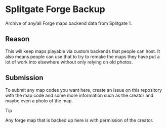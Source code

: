 # Splitgate Forge Backup
Archive of any/all Forge maps backend data from Splitgate 1.

## Reason
This will keep maps playable via custom backends that people can host. It also means people can use that to try to remake the maps they have put a lot of work into elsewhere without only relying on old photos.

## Submission
To submit any map codes you want here, create an issue on this repository with the map code and some more information such as the creator and maybe even a photo of the map.

> [!TIP]
> Any forge map that is backed up here is with permission of the creator.